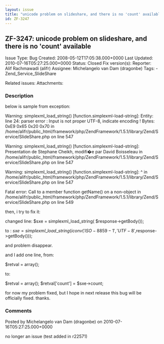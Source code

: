 ```yaml
---
layout: issue
title: "unicode problem on slideshare, and there is no 'count' available"
id: ZF-3247
---
```


ZF-3247: unicode problem on slideshare, and there is no 'count' available
-------------------------------------------------------------------------

 Issue Type: Bug Created: 2008-05-12T17:05:38.000+0000 Last Updated: 2010-07-16T05:27:25.000+0000 Status: Closed Fix version(s): 
 Reporter:  Alif Rachmawadi (alifr)  Assignee:  Michelangelo van Dam (dragonbe)  Tags: - Zend\_Service\_SlideShare
 
 Related issues: 
 Attachments: 
### Description

below is sample from exception:

Warning: simplexml\_load\_string() [function.simplexml-load-string]: Entity: line 24: parser error : Input is not proper UTF-8, indicate encoding ! Bytes: 0xE9 0x65 0x20 0x70 in /home/alifr/public\_html/framework/php/ZendFramework/1.5.1/library/Zend/Service/SlideShare.php on line 547

Warning: simplexml\_load\_string() [function.simplexml-load-string]: Presentation de Stephane Cheikh, modifi�e par David Boisseleau in /home/alifr/public\_html/framework/php/ZendFramework/1.5.1/library/Zend/Service/SlideShare.php on line 547

Warning: simplexml\_load\_string() [function.simplexml-load-string]: ^ in /home/alifr/public\_html/framework/php/ZendFramework/1.5.1/library/Zend/Service/SlideShare.php on line 547

Fatal error: Call to a member function getName() on a non-object in /home/alifr/public\_html/framework/php/ZendFramework/1.5.1/library/Zend/Service/SlideShare.php on line 549

then, i try to fix it:

changed line: $sxe = simplexml\_load\_string( $response->getBody());

to : $sxe = simplexml\_load\_string( iconv('ISO-8859-1', 'UTF-8',$response->getBody()));

and problem disappear.

and I add one line, from:

$retval = array();

to:

$retval = array(); $retval['count'] = $sxe->count;

for now my problem fixed, but I hope in next release this bug will be officially fixed. thanks.

 

 

### Comments

Posted by Michelangelo van Dam (dragonbe) on 2010-07-16T05:27:25.000+0000

no longer an issue (test added in r22571)

 

 